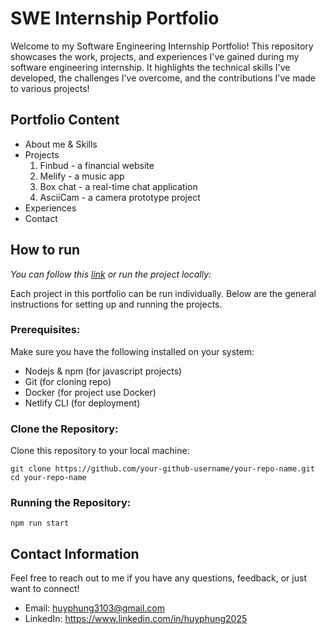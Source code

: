 # SWE Internship Portfolio

Welcome to my Software Engineering Internship Portfolio! This repository showcases the work, projects, and experiences I've gained during my software engineering internship. It highlights the technical skills I've developed, the challenges I've overcome, and the contributions I've made to various projects!

## Portfolio Content
- About me & Skills
- Projects
    1. Finbud - a financial website
    2. Melify - a music app
    3. Box chat - a real-time chat application
    4. AsciiCam - a camera prototype project
- Experiences
- Contact

## How to run

*You can follow this [link](https://huyphung.netlify.app/) or run the project locally:*

Each project in this portfolio can be run individually. Below are the general instructions for setting up and running the projects.

### Prerequisites:
Make sure you have the following installed on your system:
- Nodejs & npm (for javascript projects)
- Git (for cloning repo)
- Docker (for project use Docker)
- Netlify CLI (for deployment)

### Clone the Repository:
Clone this repository to your local machine:
```
git clone https://github.com/your-github-username/your-repo-name.git
cd your-repo-name
```

### Running the Repository:
```
npm run start
```

## Contact Information
Feel free to reach out to me if you have any questions, feedback, or just want to connect!
- Email: huyphung3103@gmail.com
- LinkedIn: https://www.linkedin.com/in/huyphung2025